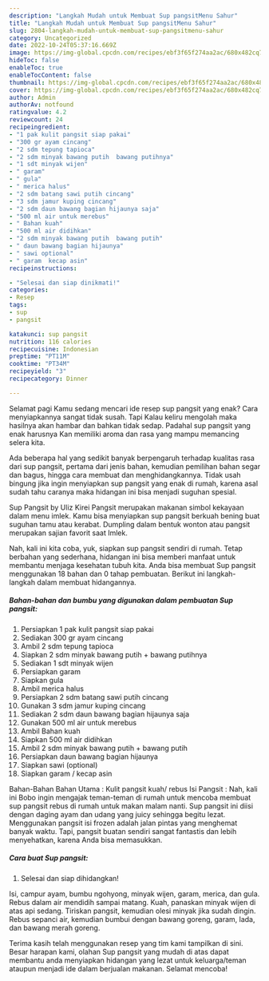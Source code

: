 ```yaml
---
description: "Langkah Mudah untuk Membuat Sup pangsitMenu Sahur"
title: "Langkah Mudah untuk Membuat Sup pangsitMenu Sahur"
slug: 2804-langkah-mudah-untuk-membuat-sup-pangsitmenu-sahur
category: Uncategorized
date: 2022-10-24T05:37:16.669Z
image: https://img-global.cpcdn.com/recipes/ebf3f65f274aa2ac/680x482cq70/sup-pangsit-foto-resep-utama.jpg
hideToc: false
enableToc: true
enableTocContent: false
thumbnail: https://img-global.cpcdn.com/recipes/ebf3f65f274aa2ac/680x482cq70/sup-pangsit-foto-resep-utama.jpg
cover: https://img-global.cpcdn.com/recipes/ebf3f65f274aa2ac/680x482cq70/sup-pangsit-foto-resep-utama.jpg
author: Admin
authorAv: notfound
ratingvalue: 4.2
reviewcount: 24
recipeingredient:
- "1 pak kulit pangsit siap pakai"
- "300 gr ayam cincang"
- "2 sdm tepung tapioca"
- "2 sdm minyak bawang putih  bawang putihnya"
- "1 sdt minyak wijen"
- " garam"
- " gula"
- " merica halus"
- "2 sdm batang sawi putih cincang"
- "3 sdm jamur kuping cincang"
- "2 sdm daun bawang bagian hijaunya saja"
- "500 ml air untuk merebus"
- " Bahan kuah"
- "500 ml air didihkan"
- "2 sdm minyak bawang putih  bawang putih"
- " daun bawang bagian hijaunya"
- " sawi optional"
- " garam  kecap asin"
recipeinstructions:

- "Selesai dan siap dinikmati!"
categories:
- Resep
tags:
- sup
- pangsit

katakunci: sup pangsit 
nutrition: 116 calories
recipecuisine: Indonesian
preptime: "PT11M"
cooktime: "PT34M"
recipeyield: "3"
recipecategory: Dinner

---
```



Selamat pagi Kamu sedang mencari ide resep sup pangsit yang enak? Cara menyiapkannya sangat tidak susah. Tapi Kalau keliru mengolah maka hasilnya akan hambar dan bahkan tidak sedap. Padahal sup pangsit yang enak harusnya Kan memiliki aroma dan rasa yang mampu memancing selera kita.


Ada beberapa hal yang sedikit banyak berpengaruh terhadap kualitas rasa dari sup pangsit, pertama dari jenis bahan, kemudian pemilihan bahan segar dan bagus, hingga cara membuat dan menghidangkannya. Tidak usah bingung jika ingin menyiapkan sup pangsit yang enak di rumah, karena asal sudah tahu caranya maka hidangan ini bisa menjadi suguhan spesial.

Sup Pangsit by Uliz Kirei Pangsit merupakan makanan simbol kekayaan dalam menu imlek. Kamu bisa menyiapkan sup pangsit berkuah bening buat suguhan tamu atau kerabat. Dumpling dalam bentuk wonton atau pangsit merupakan sajian favorit saat Imlek.


Nah, kali ini kita coba, yuk, siapkan sup pangsit sendiri di rumah. Tetap berbahan yang sederhana, hidangan ini bisa memberi manfaat untuk membantu menjaga kesehatan tubuh kita. Anda bisa membuat Sup pangsit menggunakan 18 bahan dan 0 tahap pembuatan. Berikut ini langkah-langkah dalam membuat hidangannya.

<!--inarticleads1-->

##### Bahan-bahan dan bumbu yang digunakan dalam pembuatan Sup pangsit:

1. Persiapkan 1 pak kulit pangsit siap pakai
1. Sediakan 300 gr ayam cincang
1. Ambil 2 sdm tepung tapioca
1. Siapkan 2 sdm minyak bawang putih + bawang putihnya
1. Sediakan 1 sdt minyak wijen
1. Persiapkan  garam
1. Siapkan  gula
1. Ambil  merica halus
1. Persiapkan 2 sdm batang sawi putih cincang
1. Gunakan 3 sdm jamur kuping cincang
1. Sediakan 2 sdm daun bawang bagian hijaunya saja
1. Gunakan 500 ml air untuk merebus
1. Ambil  Bahan kuah
1. Siapkan 500 ml air didihkan
1. Ambil 2 sdm minyak bawang putih + bawang putih
1. Persiapkan  daun bawang bagian hijaunya
1. Siapkan  sawi (optional)
1. Siapkan  garam / kecap asin


Bahan-Bahan Bahan Utama : Kulit pangsit kuah/ rebus Isi Pangsit : Nah, kali ini Bobo ingin mengajak teman-teman di rumah untuk mencoba membuat sup pangsit rebus di rumah untuk makan malam nanti. Sup pangsit ini diisi dengan daging ayam dan udang yang juicy sehingga begitu lezat. Menggunakan pangsit isi frozen adalah jalan pintas yang menghemat banyak waktu. Tapi, pangsit buatan sendiri sangat fantastis dan lebih menyehatkan, karena Anda bisa memasukkan. 

<!--inarticleads2-->

##### Cara buat Sup pangsit:


1. Selesai dan siap dihidangkan!

Isi, campur ayam, bumbu ngohyong, minyak wijen, garam, merica, dan gula. Rebus dalam air mendidih sampai matang. Kuah, panaskan minyak wijen di atas api sedang. Tiriskan pangsit, kemudian olesi minyak jika sudah dingin. Rebus sepanci air, kemudian bumbui dengan bawang goreng, garam, lada, dan bawang merah goreng. 

Terima kasih telah menggunakan resep yang tim kami tampilkan di sini. Besar harapan kami, olahan Sup pangsit yang mudah di atas dapat membantu anda menyiapkan hidangan yang lezat untuk keluarga/teman ataupun menjadi ide dalam berjualan makanan. Selamat mencoba!
